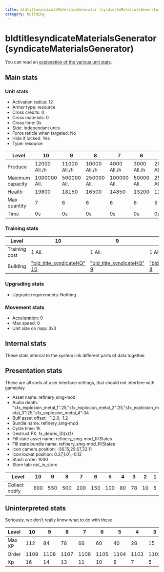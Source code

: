 ```yaml
---
title: bldtitlesyndicateMaterialsGenerator (syndicateMaterialsGenerator)
category: building
---
```


# bldtitlesyndicateMaterialsGenerator (syndicateMaterialsGenerator)

You can read an [explanation  of the various unit stats](unitexplained.md).

## Main stats

### Unit stats

  * Activation radius: 12
  * Armor type: resource
  * Cross credits: 0
  * Cross materials: 0
  * Cross time: 0s
  * Side: Independant units
  * Force reticle when targeted: No
  * Hide if locked: Yes
  * Type: resource

|Level           |10           |9            |8            |7           |6           |5           |4           |3           |2           |1          |
|----------------|-------------|-------------|-------------|------------|------------|------------|------------|------------|------------|-----------|
|Produce         |12000  All./h|11000  All./h|10000  All./h|4000  All./h|3000  All./h|2000  All./h|1600  All./h|1550  All./h|1250  All./h|750  All./h|
|Maximum capacity|1000000  All.|500000  All. |250000  All. |100000  All.|50000  All. |25000  All. |12000  All. |7000  All.  |5000  All.  |1500  All. |
|Health          |19800        |18150        |16500        |14850       |13200       |11550       |9900        |6600        |4290        |3300       |
|Max quantity    |7            |6            |6            |6           |6           |5           |4           |3           |2           |1          |
|Time            |0s           |0s           |0s           |0s          |0s          |0s          |0s          |0s          |0s          |1m         |


### Training stats

|Level        |10                                            |9                                            |8                                            |7                                            |6                                            |5                                            |4                                            |3                                            |2                                            |1                                            |
|-------------|----------------------------------------------|---------------------------------------------|---------------------------------------------|---------------------------------------------|---------------------------------------------|---------------------------------------------|---------------------------------------------|---------------------------------------------|---------------------------------------------|---------------------------------------------|
|Training cost|1 All.                                        |1 All.                                       |1 All.                                       |1 All.                                       |1 All.                                       |1 All.                                       |1 All.                                       |1 All.                                       |300$                                         |150$                                         |
|Building     |["bld_title_syndicateHQ" 10](syndicateHQ.html)|["bld_title_syndicateHQ" 9](syndicateHQ.html)|["bld_title_syndicateHQ" 8](syndicateHQ.html)|["bld_title_syndicateHQ" 7](syndicateHQ.html)|["bld_title_syndicateHQ" 6](syndicateHQ.html)|["bld_title_syndicateHQ" 5](syndicateHQ.html)|["bld_title_syndicateHQ" 4](syndicateHQ.html)|["bld_title_syndicateHQ" 3](syndicateHQ.html)|["bld_title_syndicateHQ" 2](syndicateHQ.html)|["bld_title_syndicateHQ" 1](syndicateHQ.html)|


### Upgrading stats

  * Upgrade requirements: Nothing

### Movement stats

  * Acceleration: 0
  * Max speed: 0
  * Unit size on map: 3x3

## Internal stats

These stats internal to the system link different parts of data together.


## Presentation stats

These are all sorts of user interface settings, that should not interfere with gameplay.

  * Asset name: refinery_smg-mod
  * Audio death: "sfx_explosion_metal_1":25,"sfx_explosion_metal_2":25,"sfx_explosion_metal_3":25,"sfx_explosion_metal_4":34
  * Buff asset offset: -1.2,0,-1.2
  * Bundle name: refinery_smg-mod
  * Cycle time: 1h
  * Destruct FX: fx_debris_{0}x{1}
  * Fill state asset name: refinery_smg-mod_fillStates
  * Fill state bundle name: refinery_smg-mod_fillStates
  * Icon camera position: -36.15,29.07,32.11
  * Icon lookat position: 0.27,1.01,-0.12
  * Stash order: 1000
  * Store tab: not_in_store

|Level         |10 |9  |8  |7  |6  |5  |4 |3 |2 |1|
|--------------|---|---|---|---|---|---|--|--|--|-|
|Collect notify|600|550|500|200|150|100|80|78|10|5|


## Uninterpreted stats

Seriously, we don't really know what to do with these.

|Level |10  |9   |8   |7   |6   |5   |4   |3   |2   |1   |
|------|----|----|----|----|----|----|----|----|----|----|
|Max XP|112 |84  |78  |66  |60  |40  |28  |15  |10  |3   |
|Order |1109|1108|1107|1106|1105|1104|1103|1102|1101|1100|
|Xp    |16  |14  |13  |11  |10  |8   |7   |5   |5   |3   |


